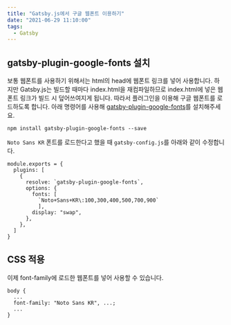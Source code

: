 ```yaml
---
title: "Gatsby.js에서 구글 웹폰트 이용하기"
date: "2021-06-29 11:10:00"
tags:
  - Gatsby
---
```


## gatsby-plugin-google-fonts 설치

보통 웹폰트를 사용하기 위해서는 html의 head에 웹폰트 링크를 넣어 사용합니다. 하지만 Gatsby.js는 빌드할 때마다 index.html을 재컴파일하므로 index.html에 넣은 웹폰트 링크가 빌드 시 덮어쓰여지게 됩니다. 따라서 플러그인을 이용해 구글 웹폰트를 로드하도록 합니다. 아래 명령어를 사용해 [gatsby-plugin-google-fonts](https://www.gatsbyjs.com/plugins/gatsby-plugin-google-fonts/)를 설치해주세요.

`npm install gatsby-plugin-google-fonts --save`

`Noto Sans KR` 폰트를 로드한다고 했을 때 `gatsby-config.js`를 아래와 같이 수정합니다.

```js:title="gatsby-config.js"
module.exports = {
  plugins: [
    {
      resolve: `gatsby-plugin-google-fonts`,
      options: {
        fonts: [
          `Noto+Sans+KR\:100,300,400,500,700,900`
          ],
        display: "swap",
      },
    },
  ]
}
```

## CSS 적용

이제 font-family에 로드한 웹폰트를 넣어 사용할 수 있습니다.

```css:title="src/style.css"
body {
  ...
  font-family: "Noto Sans KR", ...;
  ...
}
```
